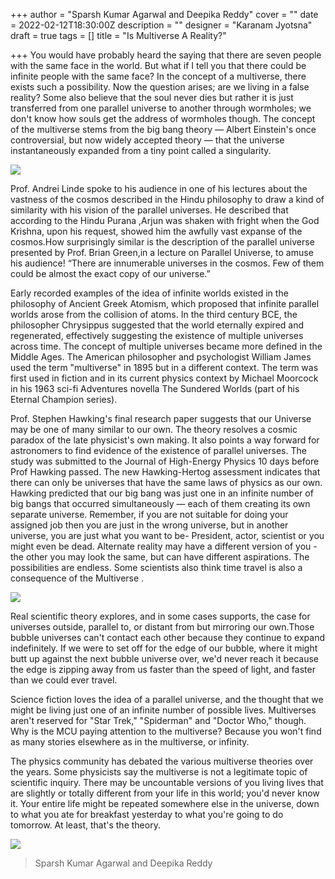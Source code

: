 +++
author = "Sparsh Kumar Agarwal and Deepika Reddy"
cover = ""
date = 2022-02-12T18:30:00Z
description = ""
designer = "Karanam Jyotsna"
draft = true
tags = []
title = "Is Multiverse A Reality?"

+++
You would have probably heard the saying that there are seven people with the same face in the world. But what if I tell you that there could be infinite people with the same face? In the concept of a multiverse, there exists such a possibility. Now the question arises; are we living in a false reality? Some also believe that the soul never dies but rather it is just transferred from one parallel universe to another through wormholes; we don't know how souls get the address of wormholes though. The concept of the multiverse stems from the big bang theory — Albert Einstein's once controversial, but now widely accepted theory —  that the universe instantaneously expanded from a tiny point called a singularity.

![](/images/multiverse1.jpeg)

Prof. Andrei Linde spoke to his audience in one of his lectures about the vastness of the cosmos described in the Hindu philosophy to draw a kind of similarity with his vision of the parallel universes. He described that according to the Hindu Purana ,Arjun was shaken with fright when the God Krishna, upon his request, showed him the awfully vast expanse of the cosmos.How surprisingly similar is the description of the parallel universe presented by Prof. Brian Green,in a lecture on Parallel Universe, to amuse his audience! “There are innumerable universes in the cosmos. Few of them could be almost the exact copy of our universe.”

Early recorded examples of the idea of infinite worlds existed in the philosophy of Ancient Greek Atomism, which proposed that infinite parallel worlds arose from the collision of atoms. In the third century BCE, the philosopher Chrysippus suggested that the world eternally expired and regenerated, effectively suggesting the existence of multiple universes across time. The concept of multiple universes became more defined in the Middle Ages. The American philosopher and psychologist William James used the term "multiverse" in 1895 but in a different context. The term was first used in fiction and in its current physics context by Michael Moorcock in his 1963 sci-fi Adventures novella The Sundered Worlds (part of his Eternal Champion series).

Prof. Stephen Hawking's final research paper suggests that our Universe may be one of many similar to our own. The theory resolves a cosmic paradox of the late physicist's own making. It also points a way forward for astronomers to find evidence of the existence of parallel universes. The study was submitted to the Journal of High-Energy Physics 10 days before Prof Hawking passed. The new Hawking-Hertog assessment indicates that there can only be universes that have the same laws of physics as our own. Hawking predicted that our big bang was just one in an infinite number of big bangs that occurred simultaneously — each of them creating its own separate universe. Remember, if you are not suitable for doing your assigned job then you are just in the wrong universe, but in another universe, you are just what you want to be- President, actor, scientist or you might even be dead. Alternate reality may have a different version of you - the other you may look the same, but can have different aspirations. The possibilities are endless. Some scientists also think time travel is also a consequence of the Multiverse .

![](/images/multiverse2.jpeg)

Real scientific theory explores, and in some cases supports, the case for universes outside, parallel to, or distant from but mirroring our own.Those bubble universes can't contact each other because they continue to expand indefinitely. If we were to set off for the edge of our bubble, where it might butt up against the next bubble universe over, we'd never reach it because the edge is zipping away from us faster than the speed of light, and faster than we could ever travel.

Science fiction loves the idea of a parallel universe, and the thought that we might be living just one of an infinite number of possible lives. Multiverses aren't reserved for "Star Trek," "Spiderman" and "Doctor Who," though. Why is  the MCU paying attention to the multiverse? Because you won't find as many stories elsewhere as in the multiverse, or infinity.

The physics community has debated the various multiverse theories over the years. Some physicists say the multiverse is not a legitimate topic of scientific inquiry. There may be uncountable versions of you living lives  that are slightly or totally different from your life in this world; you'd never know it. Your entire life might be repeated somewhere else in the universe, down to what you ate for breakfast yesterday to what you're going to do tomorrow. At least, that's the theory.

![](/images/multiverse3.jpg)

> Sparsh Kumar Agarwal and Deepika Reddy 